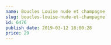 ```yaml
---
name: Boucles Louise nude et champagne
slug: boucles-louise-nude-et-champagne
id: 6476
publish_date: 2019-03-12 18:00:28
price: 29
---
```

